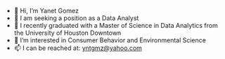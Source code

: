 - 👋 Hi, I’m Yanet Gomez
- 👀 I am seeking a position as a Data Analyst
- 🌱 I recently graduated with a Master of Science in Data Analytics from the University of Houston Downtown
- 💞️ I’m interested in Consumer Behavior and Environmental Science
- 📫 I can be reached at: yntgmz@yahoo.com

<!---
Yanet Gomez/Yanet Gomez is a ✨ special ✨ repository because its `README.md` (this file) appears on your GitHub profile.
You can click the Preview link to take a look at your changes.
--->
